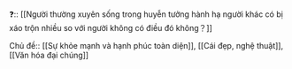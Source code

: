 ❓:: [[Người thường xuyên sống trong huyễn tưởng hành hạ người khác có bị xáo trộn nhiều so với người không có điều đó không？]]

Chủ đề:: [[Sự khỏe mạnh và hạnh phúc toàn diện]], [[Cái đẹp, nghệ thuật]], [[Văn hóa đại chúng]]
